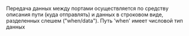 Передача данных между портами осуществляется по средству описания пути (куда отправлять)
и данных в строковом виде, разделенных слешем ("when/data"). Путь 'when'
имеет числовой тип данных

